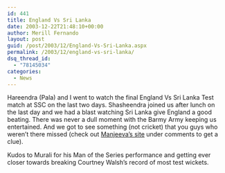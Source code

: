 ```yaml
---
id: 441
title: England Vs Sri Lanka
date: 2003-12-22T21:48:10+00:00
author: Merill Fernando
layout: post
guid: /post/2003/12/England-Vs-Sri-Lanka.aspx
permalink: /2003/12/england-vs-sri-lanka/
dsq_thread_id:
  - "78145034"
categories:
  - News
---
```

<body xmlns="http://www.w3.org/1999/xhtml">
    <div class="Section1">
        <p>
            Hareendra (Pala) and I went to watch the final England Vs Sri Lanka Test match at
            SSC on the last two days. Shasheendra joined us after lunch on the last day and we
            had a blast watching Sri Lanka give England a good beating. There was never a dull
            moment with the Barmy Army keeping us entertained. And we got to see something (not
            cricket) that you guys who weren&rsquo;t there missed (check out <a href="http://www.manjeeva.net/">Manjeeva&rsquo;s
            site</a> under comments to get a clue).
        </p>
        <p>
            Kudos to Murali for his Man of the Series performance and getting ever closer towards
            breaking Courtney Walsh&rsquo;s record of most test wickets.
        </p>
    </div>
</body>